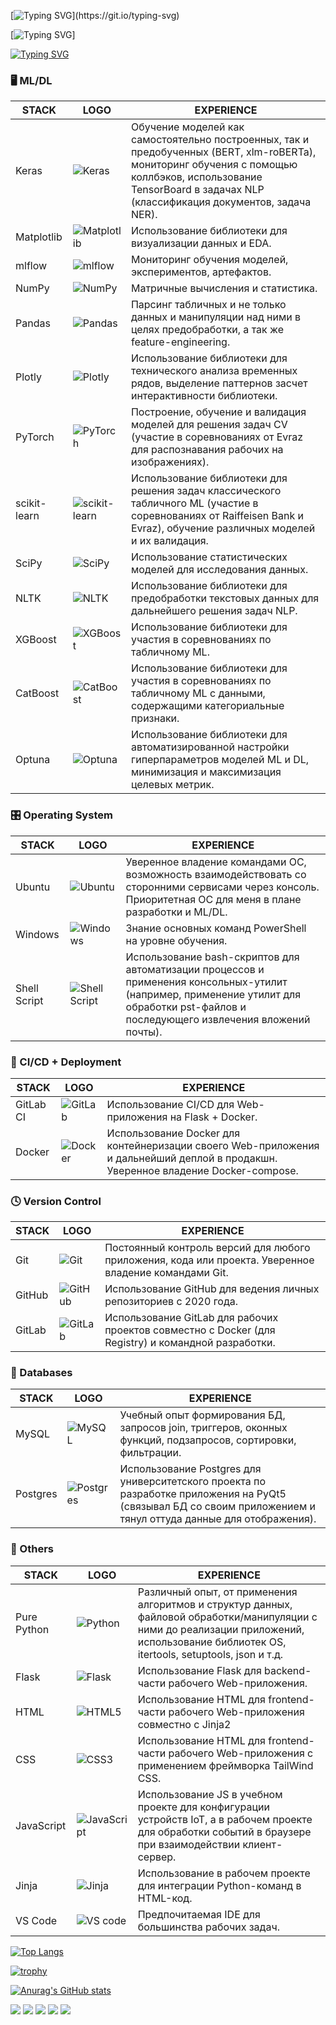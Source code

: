 [![Typing SVG](https://readme-typing-svg.herokuapp.com?font=Fira+Code&pause=1000&random=false&width=1000&lines=Welcome+to+my+dev-page!+I'm+Pavel+-+DS+and+ML+specialist!)](https://git.io/typing-svg)

[![Typing SVG](https://readme-typing-svg.herokuapp.com?font=Fira+Code&pause=1000&color=F7228F&random=false&width=435&lines=%D0%A1%D0%B5%D0%B9%D1%87%D0%B0%D1%81+%D1%80%D0%B0%D0%B1%D0%BE%D1%82%D0%B0%D1%8E+%D0%BD%D0%B0%D0%B4+Kaggle-%D1%81%D0%BE%D1%80%D0%B5%D0%B2%D0%BD%D0%BE%D0%B2%D0%B0%D0%BD%D0%B8%D0%B5%D0%BC)]

[![Typing SVG](https://readme-typing-svg.herokuapp.com?font=Fira+Code&pause=1000&color=9231F7&random=false&width=650&lines=Here's+is+my+stack+sorted+by+relevancy)](https://git.io/typing-svg)

<h3 id="-mldl">🖥️ ML/DL</h3>

| STACK        | LOGO                                                                                                                            | EXPERIENCE |
|--------------|---------------------------------------------------------------------------------------------------------------------------------|------------|
| Keras        | ![Keras](https://img.shields.io/badge/Keras-%23D00000.svg?style=for-the-badge&logo=Keras&logoColor=white)                       | Обучение моделей как самостоятельно построенных, так и предобученных (BERT, xlm-roBERTa), мониторинг обучения с помощью коллбэков, использование TensorBoard в задачах NLP (классификация документов, задача NER).             |
| Matplotlib   | ![Matplotlib](https://img.shields.io/badge/Matplotlib-%23ffffff.svg?style=for-the-badge&logo=Matplotlib&logoColor=black)        | Использование библиотеки для визуализации данных и EDA.            |
| mlflow       | ![mlflow](https://img.shields.io/badge/mlflow-%23d9ead3.svg?style=for-the-badge&logo=numpy&logoColor=blue)                      | Мониторинг обучения моделей, экспериментов, артефактов.           |
| NumPy        | ![NumPy](https://img.shields.io/badge/numpy-%23013243.svg?style=for-the-badge&logo=numpy&logoColor=white)                       | Матричные вычисления и статистика.           |
| Pandas       | ![Pandas](https://img.shields.io/badge/pandas-%23150458.svg?style=for-the-badge&logo=pandas&logoColor=white)                    | Парсинг табличных и не только данных и манипуляции над ними в целях предобработки, а так же feature-engineering.            |
| Plotly       | ![Plotly](https://img.shields.io/badge/Plotly-%233F4F75.svg?style=for-the-badge&logo=plotly&logoColor=white)                    | Использование библиотеки для технического анализа временных рядов, выделение паттернов засчет интерактивности библиотеки.           |
| PyTorch      | ![PyTorch](https://img.shields.io/badge/PyTorch-%23EE4C2C.svg?style=for-the-badge&logo=PyTorch&logoColor=white)                 | Построение, обучение и валидация моделей для решения задач CV (участие в соревнованиях от Evraz для распознавания рабочих на изображениях).           |
| scikit-learn | ![scikit-learn](https://img.shields.io/badge/scikit--learn-%23F7931E.svg?style=for-the-badge&logo=scikit-learn&logoColor=white) | Использование библиотеки для решения задач классического табличного ML (участие в соревнованиях от Raiffeisen Bank и Evraz), обучение различных моделей и их валидация.           |
| SciPy        | ![SciPy](https://img.shields.io/badge/SciPy-%230C55A5.svg?style=for-the-badge&logo=scipy&logoColor=%white)                      | Использование статистических моделей для исследования данных.           |
| NLTK         | ![NLTK](https://www.educba.com/academy/wp-content/uploads/2019/08/NLTK.png)                                                     | Использование библиотеки для предобработки текстовых данных для дальнейшего решения задач NLP.            |
| XGBoost      | ![XGBoost](https://upload.wikimedia.org/wikipedia/commons/6/69/XGBoost_logo.png?20190625122704)                                                                    | Использование библиотеки для участия в соревнованиях по табличному ML.            |
| CatBoost     | ![CatBoost](https://avatars.mds.yandex.net/get-entity_search/5503081/551872784/S122x122Fit_2x)                                  | Использование библиотеки для участия в соревнованиях по табличному ML с данными, содержащими категориальные признаки.           |
| Optuna       | ![Optuna](https://optuna.org/assets/img/optuna-logo.png)   | Использование библиотеки для автоматизированной настройки гиперпараметров моделей ML и DL, минимизация и максимизация целевых метрик. |


<h3 id="-os"> 🎛️ Operating System </h3>

| STACK        | LOGO                                                                                                                       | EXPERIENCE |
|--------------|----------------------------------------------------------------------------------------------------------------------------|------------|
| Ubuntu       | ![Ubuntu](https://img.shields.io/badge/Ubuntu-E95420?style=for-the-badge&logo=ubuntu&logoColor=white)                      | Уверенное владение командами ОС, возможность взаимодействовать со сторонними сервисами через консоль. Приоритетная ОС для меня в плане разработки и ML/DL.           |
| Windows      | ![Windows](https://img.shields.io/badge/Windows-0078D6?style=for-the-badge&logo=windows&logoColor=white)                   | Знание основных команд PowerShell на уровне обучения.           |
| Shell Script | ![Shell Script](https://img.shields.io/badge/shell_script-%23121011.svg?style=for-the-badge&logo=gnu-bash&logoColor=white) | Использование bash-скриптов для автоматизации процессов и применения консольных-утилит (например, применение утилит для обработки pst-файлов и последующего извлечения вложений почты).           |

<h3 id="-ci"> 🔬 CI/CD + Deployment </h3>

| STACK     | LOGO                                                                                                         | EXPERIENCE |
|-----------|--------------------------------------------------------------------------------------------------------------|------------|
| GitLab CI | ![GitLab](https://img.shields.io/badge/gitlab-%23181717.svg?style=for-the-badge&logo=gitlab&logoColor=white) | Использование CI/CD для Web-приложения на Flask + Docker.              |
| Docker    | ![Docker](https://img.shields.io/badge/docker-%230db7ed.svg?style=for-the-badge&logo=docker&logoColor=white) | Использование Docker для контейнеризации своего Web-приложения и дальнейший деплой в продакшн. Уверенное владение Docker-compose.            |

<h3 id="-git"> 🕓 Version Control </h3>

| STACK  | LOGO                                                                                                         | EXPERIENCE |
|--------|--------------------------------------------------------------------------------------------------------------|------------|
| Git    | ![Git](https://img.shields.io/badge/git-%23F05033.svg?style=for-the-badge&logo=git&logoColor=white)          | Постоянный контроль версий для любого приложения, кода или проекта. Уверенное владение командами Git.           |
| GitHub | ![GitHub](https://img.shields.io/badge/github-%23121011.svg?style=for-the-badge&logo=github&logoColor=white) | Использование GitHub для ведения личных репозиториев с 2020 года.            |
| GitLab | ![GitLab](https://img.shields.io/badge/gitlab-%23181717.svg?style=for-the-badge&logo=gitlab&logoColor=white) | Использование GitLab для рабочих проектов совместно с Docker (для Registry) и командной разработки.           |

<h3 id="-db"> 💾 Databases </h3>

| STACK    | LOGO                                                                                                                 | EXPERIENCE |
|----------|----------------------------------------------------------------------------------------------------------------------|------------|
| MySQL    | ![MySQL](https://img.shields.io/badge/mysql-%2300f.svg?style=for-the-badge&logo=mysql&logoColor=white)               | Учебный опыт формирования БД,  запросов join, триггеров, оконных функций, подзапросов, сортировки, фильтрации.            |
| Postgres | ![Postgres](https://img.shields.io/badge/postgres-%23316192.svg?style=for-the-badge&logo=postgresql&logoColor=white) | Использование Postgres для университетского проекта по разработке приложения на PyQt5 (связывал БД со своим приложением и тянул оттуда данные для отображения).           |

<h3 id="-db"> 🥅 Others </h3>

| STACK       | LOGO                                                                                                                                   | EXPERIENCE |
|-------------|----------------------------------------------------------------------------------------------------------------------------------------|------------|
| Pure Python | ![Python](https://img.shields.io/badge/python-3670A0?style=for-the-badge&logo=python&logoColor=ffdd54)                                 | Различный опыт, от применения алгоритмов и структур данных, файловой обработки/манипуляции с ними до реализации приложений, использование библиотек OS, itertools, setuptools, json и т.д.            |
| Flask       | ![Flask](https://img.shields.io/badge/flask-%23000.svg?style=for-the-badge&logo=flask&logoColor=white)                                 | Использование Flask для backend-части рабочего Web-приложения.           |
| HTML        | ![HTML5](https://img.shields.io/badge/html5-%23E34F26.svg?style=for-the-badge&logo=html5&logoColor=white)                              | Использование HTML для frontend-части рабочего Web-приложения совместно с Jinja2           |
| CSS         | ![CSS3](https://img.shields.io/badge/css3-%231572B6.svg?style=for-the-badge&logo=css3&logoColor=white)                                 |  Использование HTML для frontend-части рабочего Web-приложения с применением фреймворка TailWind CSS.          |
| JavaScript  | ![JavaScript](https://img.shields.io/badge/javascript-%23323330.svg?style=for-the-badge&logo=javascript&logoColor=%23F7DF1E)           | Использование JS в учебном проекте для конфигурации устройств IoT, а в рабочем проекте для обработки событий в браузере при взаимодействии клиент-сервер.           |
| Jinja       | ![Jinja](https://img.shields.io/badge/jinja-white.svg?style=for-the-badge&logo=jinja&logoColor=black)                                  | Использование в рабочем проекте для интеграции Python-команд в HTML-код.           |
| VS Code     | ![VS code](https://img.shields.io/badge/Visual%20Studio%20Code-0078d7.svg?style=for-the-badge&logo=visual-studio-code&logoColor=white) | Предпочитаемая IDE для большинства рабочих задач.            |

[![Top Langs](https://github-readme-stats.vercel.app/api/top-langs/?username=lomovtsevp&layout=compact)](https://github.com/anuraghazra/github-readme-stats)

[![trophy](https://github-profile-trophy.vercel.app/?username=lomovtsevp)](https://github.com/ryo-ma/github-profile-trophy)

[![Anurag's GitHub stats](https://github-readme-stats.vercel.app/api?username=lomovtsevp)](https://github.com/anuraghazra/github-readme-stats)

![](https://github-profile-summary-cards.vercel.app/api/cards/profile-details?username=lomovtsevp&theme=solarized_dark)
![](https://github-profile-summary-cards.vercel.app/api/cards/most-commit-language?username=lomovtsevp&theme=solarized_dark)
![](https://github-profile-summary-cards.vercel.app/api/cards/repos-per-language?username=lomovtsevp&theme=solarized_dark)
![](https://github-profile-summary-cards.vercel.app/api/cards/stats?username=lomovtsevp&theme=solarized_dark)
![](https://github-profile-summary-cards.vercel.app/api/cards/productive-time?username=lomovtsevp&theme=solarized_dark)

